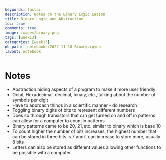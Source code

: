 ```yaml
---
keywords: fastai
description: Notes on the Binary Logic Lesson  
title: Binary Logic and Abstraction  
toc: true
comments: true
image: images/binary.png
tags: [week13]
categories: [week13]
nb_path: _notebooks/2022-11-18-Binary.ipynb
layout: notebook
---
```


<!--
#################################################
### THIS FILE WAS AUTOGENERATED! DO NOT EDIT! ###
#################################################
# file to edit: _notebooks/2022-11-18-Binary.ipynb
-->

<div class="container" id="notebook-container">
        
<div class="cell border-box-sizing text_cell rendered"><div class="inner_cell">
<div class="text_cell_render border-box-sizing rendered_html">
<h1 id="Notes">Notes<a class="anchor-link" href="#Notes"> </a></h1><ul>
<li>Abstraction hiding aspects of a program to make it more user friendly</li>
<li>Octal, Hexadecimal, decimal, binary, etc., talking about the number of symbols per digit</li>
<li>Have to approach things in a scientific manner - do research</li>
<li>Toggling binary digits of bits to represent different numbers </li>
<li>Does so through transistors that can get turned on and off in patterns can allow for a computer to count in patterns </li>
<li>Binary patterns came to be 20, 21, etc. similar to binary which is base 10</li>
<li>To count higher the number of bits increases, the highest number that can be stored in three bits is 7 and it can increase to store more, usually 8 bits</li>
<li>Letters can also be stored as different values allowing other functions to be possible with a computer </li>
</ul>

</div>
</div>
</div>
</div>
 

